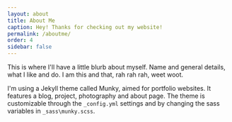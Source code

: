 ```yaml
---
layout: about
title: About Me
caption: Hey! Thanks for checking out my website!
permalink: /aboutme/
order: 4
sidebar: false
---
```


This is where I'll have a little blurb about myself. Name and general details, what I like and do. I am this and that, rah rah rah, weet woot.

I'm using a Jekyll theme called Munky, aimed for portfolio websites. It features a blog, project,
photography and about page. The theme is customizable through the `_config.yml`
settings and by changing the sass variables in `_sass\munky.scss`.

[github repository]: https://github.com/GeertArien/jekyll-theme-munky
[disqus]: https://disqus.com/
[google analytics]: https://analytics.google.com/
[jekyll-feed]: https://github.com/jekyll/jekyll-feed
[jekyll-seo-tag]: https://github.com/jekyll/jekyll-seo-tag
[jekyll-sitemap]: https://github.com/jekyll/jekyll-sitemap
